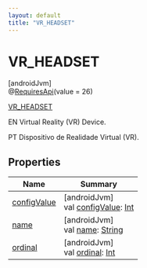 ```yaml
---
layout: default
title: "VR_HEADSET"
---
```


# VR_HEADSET

[androidJvm]\
@[RequiresApi](https://developer.android.com/reference/kotlin/androidx/annotation/RequiresApi.html)(value = 26)

[VR_HEADSET](index.md)

EN Virtual Reality (VR) Device.

PT Dispositivo de Realidade Virtual (VR).

## Properties

| Name | Summary |
|---|---|
| [configValue](../config-value.md) | [androidJvm]<br>val [configValue](../config-value.md): [Int](https://kotlinlang.org/api/core/kotlin-stdlib/kotlin/-int/index.html) |
| [name](../../-unit-type/-p-x/index.md#-372974862%2FProperties%2F373173406) | [androidJvm]<br>val [name](../../-unit-type/-p-x/index.md#-372974862%2FProperties%2F373173406): [String](https://kotlinlang.org/api/core/kotlin-stdlib/kotlin/-string/index.html) |
| [ordinal](../../-unit-type/-p-x/index.md#-739389684%2FProperties%2F373173406) | [androidJvm]<br>val [ordinal](../../-unit-type/-p-x/index.md#-739389684%2FProperties%2F373173406): [Int](https://kotlinlang.org/api/core/kotlin-stdlib/kotlin/-int/index.html) |